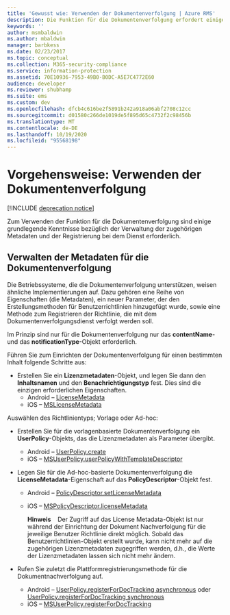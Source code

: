 ```yaml
---
title: 'Gewusst wie: Verwenden der Dokumentenverfolgung | Azure RMS'
description: Die Funktion für die Dokumentenverfolgung erfordert einige grundlegende Kenntnisse bezüglich der Verwaltung der zugehörigen Metadaten und der Registrierung bei dem Dienst.
keywords: ''
author: msmbaldwin
ms.author: mbaldwin
manager: barbkess
ms.date: 02/23/2017
ms.topic: conceptual
ms.collection: M365-security-compliance
ms.service: information-protection
ms.assetid: 70E10936-7953-49B0-B0DC-A5E7C4772E60
audience: developer
ms.reviewer: shubhamp
ms.suite: ems
ms.custom: dev
ms.openlocfilehash: dfcb4c616be2f5891b242a918a06abf2708c12cc
ms.sourcegitcommit: d01580c266de1019de5f895d65c4732f2c98456b
ms.translationtype: MT
ms.contentlocale: de-DE
ms.lasthandoff: 10/19/2020
ms.locfileid: "95568198"
---
```

# <a name="how-to-use-document-tracking"></a>Vorgehensweise: Verwenden der Dokumentenverfolgung

[!INCLUDE [deprecation notice](../includes/deprecation-warning.md)]

Zum Verwenden der Funktion für die Dokumentenverfolgung sind einige grundlegende Kenntnisse bezüglich der Verwaltung der zugehörigen Metadaten und der Registrierung bei dem Dienst erforderlich.

## <a name="managing-document-tracking-metadata"></a>Verwalten der Metadaten für die Dokumentenverfolgung

Die Betriebssysteme, die die Dokumentenverfolgung unterstützen, weisen ähnliche Implementierungen auf. Dazu gehören eine Reihe von Eigenschaften (die Metadaten), ein neuer Parameter, der den Erstellungsmethoden für Benutzerrichtlinien hinzugefügt wurde, sowie eine Methode zum Registrieren der Richtlinie, die mit dem Dokumentenverfolgungsdienst verfolgt werden soll.

Im Prinzip sind nur für die Dokumentenverfolgung nur das **contentName**- und das **notificationType**-Objekt erforderlich.

Führen Sie zum Einrichten der Dokumentenverfolgung für einen bestimmten Inhalt folgende Schritte aus:

- Erstellen Sie ein **Lizenzmetadaten**-Objekt, und legen Sie dann den **Inhaltsnamen** und den **Benachrichtigungstyp** fest. Dies sind die einzigen erforderlichen Eigenschaften.
  - Android – [LicenseMetadata](/previous-versions/windows/desktop/msipcthin2/licensemetadata-interface-java)
  -  iOS – [MSLicenseMetadata](/previous-versions/windows/desktop/msipcthin2/mslicensemetadata-class-objc)

Auswählen des Richtlinientyps; Vorlage oder Ad-hoc:
- Erstellen Sie für die vorlagenbasierte Dokumentenverfolgung ein **UserPolicy**-Objekts, das die Lizenzmetadaten als Parameter übergibt.
  - Android – [UserPolicy.create](/previous-versions/windows/desktop/msipcthin2/userpolicy-class-java)
  - iOS – [MSUserPolicy.userPolicyWithTemplateDescriptor](/previous-versions/windows/desktop/msipcthin2/msuserpolicy-templatedescriptor-property-objc)

- Legen Sie für die Ad-hoc-basierte Dokumentenverfolgung die **LicenseMetadata**-Eigenschaft auf das **PolicyDescriptor**-Objekt fest.
  - Android – [PolicyDescriptor.setLicenseMetadata](/previous-versions/windows/desktop/msipcthin2/policydescriptor-setlicensemetadata-java)
  - iOS – [MSPolicyDescriptor.licenseMetadata](/previous-versions/windows/desktop/msipcthin2/mspolicydescriptor-licensemetadata-property-objc)

    **Hinweis**    Der Zugriff auf das License Metadata-Objekt ist nur während der Einrichtung der Dokument Nachverfolgung für die jeweilige Benutzer Richtlinie direkt möglich. Sobald das Benutzerrichtlinien-Objekt erstellt wurde, kann nicht mehr auf die zugehörigen Lizenzmetadaten zugegriffen werden, d.h., die Werte der Lizenzmetadaten lassen sich nicht mehr ändern.

     

- Rufen Sie zuletzt die Plattformregistrierungsmethode für die Dokumentnachverfolgung auf.
  - Android – [UserPolicy.registerForDocTracking asynchronous](/previous-versions/windows/desktop/msipcthin2/userpolicy-registerfordoctracking-boolean--sting--authenticationcallback--creationcallback--java) oder [UserPolicy.registerForDocTracking synchronous](/previous-versions/windows/desktop/msipcthin2/userpolicy-registerfordoctracking-synchronous-method-java)
  - iOS – [MSUserPolicy.registerForDocTracking](/previous-versions/windows/desktop/msipcthin2/msuserpolicy-registerfordoctracking-userid-authenticationcallback-completionblock-method-objc)